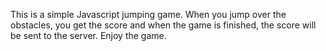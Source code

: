 This is a simple Javascript jumping game.
When you jump over the obstacles, you get the score and when the game is finished, the score will be sent to the server.
Enjoy the game.
